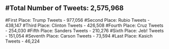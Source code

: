 #Total Number of Tweets: 2,575,968 
---
#First Place: Trump Tweets - 977,056
#Second Place: Rubio Tweets - 438,147
#Third Place: Clinton Tweets - 426,508
#Fourth Place: Cruz Tweets - 254,030
#Fifth Place: Sanders Tweets - 210,276
#Sixth Place: Jeb! Tweets - 151,054
#Seventh Place: Carson Tweets - 73,594
#Last Place: Kasich Tweets - 46,224
